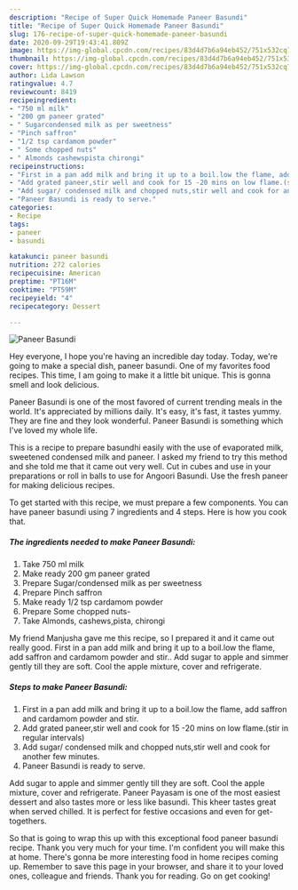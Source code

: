 ```yaml
---
description: "Recipe of Super Quick Homemade Paneer Basundi"
title: "Recipe of Super Quick Homemade Paneer Basundi"
slug: 176-recipe-of-super-quick-homemade-paneer-basundi
date: 2020-09-29T19:43:41.809Z
image: https://img-global.cpcdn.com/recipes/83d4d7b6a94eb452/751x532cq70/paneer-basundi-recipe-main-photo.jpg
thumbnail: https://img-global.cpcdn.com/recipes/83d4d7b6a94eb452/751x532cq70/paneer-basundi-recipe-main-photo.jpg
cover: https://img-global.cpcdn.com/recipes/83d4d7b6a94eb452/751x532cq70/paneer-basundi-recipe-main-photo.jpg
author: Lida Lawson
ratingvalue: 4.7
reviewcount: 8419
recipeingredient:
- "750 ml milk"
- "200 gm paneer grated"
- " Sugarcondensed milk as per sweetness"
- "Pinch saffron"
- "1/2 tsp cardamom powder"
- " Some chopped nuts"
- " Almonds cashewspista chirongi"
recipeinstructions:
- "First in a pan add milk and bring it up to a boil.low the flame, add saffron and cardamom powder and stir."
- "Add grated paneer,stir well and cook for 15 -20 mins on low flame.(stir in regular intervals)"
- "Add sugar/ condensed milk and chopped nuts,stir well and cook for another few minutes."
- "Paneer Basundi is ready to serve."
categories:
- Recipe
tags:
- paneer
- basundi

katakunci: paneer basundi 
nutrition: 272 calories
recipecuisine: American
preptime: "PT16M"
cooktime: "PT59M"
recipeyield: "4"
recipecategory: Dessert

---
```



![Paneer Basundi](https://img-global.cpcdn.com/recipes/83d4d7b6a94eb452/751x532cq70/paneer-basundi-recipe-main-photo.jpg)

Hey everyone, I hope you're having an incredible day today. Today, we're going to make a special dish, paneer basundi. One of my favorites food recipes. This time, I am going to make it a little bit unique. This is gonna smell and look delicious.

Paneer Basundi is one of the most favored of current trending meals in the world. It's appreciated by millions daily. It's easy, it's fast, it tastes yummy. They are fine and they look wonderful. Paneer Basundi is something which I've loved my whole life.

This is a recipe to prepare basundhi easily with the use of evaporated milk, sweetened condensed milk and paneer. I asked my friend to try this method and she told me that it came out very well. Cut in cubes and use in your preparations or roll in balls to use for Angoori Basundi. Use the fresh paneer for making delicious recipes.


To get started with this recipe, we must prepare a few components. You can have paneer basundi using 7 ingredients and 4 steps. Here is how you cook that.

<!--inarticleads1-->

##### The ingredients needed to make Paneer Basundi:

1. Take 750 ml milk
1. Make ready 200 gm paneer grated
1. Prepare  Sugar/condensed milk as per sweetness
1. Prepare Pinch saffron
1. Make ready 1/2 tsp cardamom powder
1. Prepare  Some chopped nuts-
1. Take  Almonds, cashews,pista, chirongi


My friend Manjusha gave me this recipe, so I prepared it and it came out really good. First in a pan add milk and bring it up to a boil.low the flame, add saffron and cardamom powder and stir.. Add sugar to apple and simmer gently till they are soft. Cool the apple mixture, cover and refrigerate. 

<!--inarticleads2-->

##### Steps to make Paneer Basundi:

1. First in a pan add milk and bring it up to a boil.low the flame, add saffron and cardamom powder and stir.
1. Add grated paneer,stir well and cook for 15 -20 mins on low flame.(stir in regular intervals)
1. Add sugar/ condensed milk and chopped nuts,stir well and cook for another few minutes.
1. Paneer Basundi is ready to serve.


Add sugar to apple and simmer gently till they are soft. Cool the apple mixture, cover and refrigerate. Paneer Payasam is one of the most easiest dessert and also tastes more or less like basundi. This kheer tastes great when served chilled. It is perfect for festive occasions and even for get-togethers. 

So that is going to wrap this up with this exceptional food paneer basundi recipe. Thank you very much for your time. I'm confident you will make this at home. There's gonna be more interesting food in home recipes coming up. Remember to save this page in your browser, and share it to your loved ones, colleague and friends. Thank you for reading. Go on get cooking!
